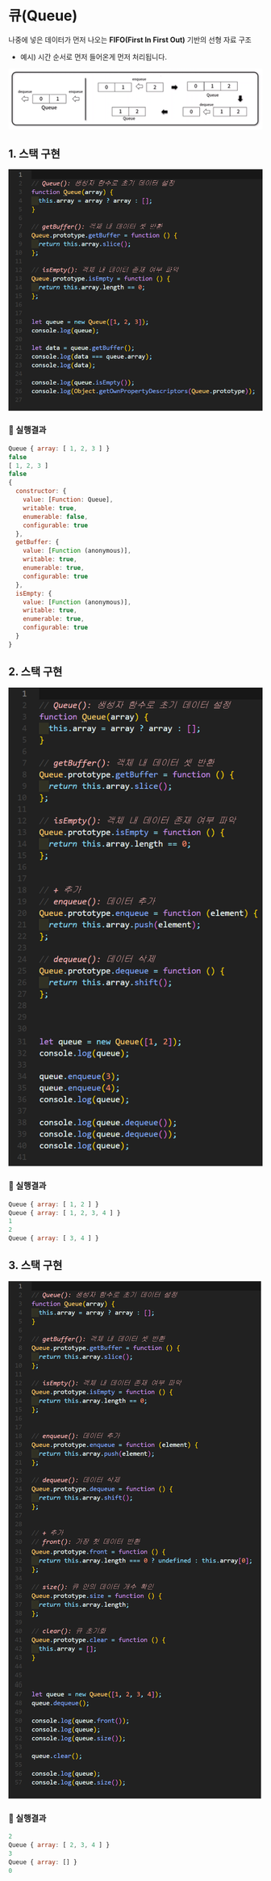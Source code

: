 # 큐(Queue)
나중에 넣은 데이터가 먼저 나오는 **FIFO(First In First Out)** 기반의 선형 자료 구조

- 예시) 시간 순서로 먼저 들어온게 먼저 처리됩니다.

![](./Queue/images/queue.png)


## 1. 스택 구현
![](./Queue/images/1.png)

### 🧪 실행결과


``` javascript
Queue { array: [ 1, 2, 3 ] }
false
[ 1, 2, 3 ]
false
{
  constructor: {
    value: [Function: Queue],
    writable: true,
    enumerable: false,
    configurable: true
  },
  getBuffer: {
    value: [Function (anonymous)],
    writable: true,
    enumerable: true,
    configurable: true
  },
  isEmpty: {
    value: [Function (anonymous)],
    writable: true,
    enumerable: true,
    configurable: true
  }
}
```

## 2. 스택 구현
![](./Queue/images/2.png)


### 🧪 실행결과

``` javascript
Queue { array: [ 1, 2 ] }
Queue { array: [ 1, 2, 3, 4 ] }
1
2
Queue { array: [ 3, 4 ] }
```


## 3. 스택 구현
![](./Queue/images/3.png)

### 🧪 실행결과


``` javascript
2
Queue { array: [ 2, 3, 4 ] }
3
Queue { array: [] }
0
```




